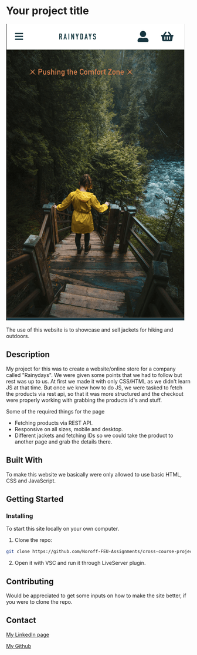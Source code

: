 # Your project title

![image](https://github.com/AdrianFred/images/blob/main/rainydays.png?raw=true)

The use of this website is to showcase and sell jackets for hiking and outdoors.

## Description

My project for this was to create a website/online store for a company called "Rainydays".
We were given some points that we had to follow but rest was up to us. At first we made it with only CSS/HTML as we didn't learn JS at that time. But once we knew how to do JS, we were tasked to fetch the products via rest api, so that it was more structured and the checkout were properly working with grabbing the products id's and stuff.

Some of the required things for the page

- Fetching products via REST API.
- Responsive on all sizes, mobile and desktop.
- Different jackets and fetching IDs so we could take the product to another page and grab the details there.

## Built With

To make this website we basically were only allowed to use basic HTML, CSS and JavaScript.

## Getting Started

### Installing

To start this site locally on your own computer.

1. Clone the repo:

```bash
git clone https://github.com/Noroff-FEU-Assignments/cross-course-project-AdrianFred.git
```
2. Open it with VSC and run it through LiveServer plugin.

## Contributing

Would be appreciated to get some inputs on how to make the site better, if you were to clone the repo.

## Contact

[My LinkedIn page](https://www.linkedin.com/in/adrian-fredriksen-6142a921a/)

[My Github](https://github.com/AdrianFred)

